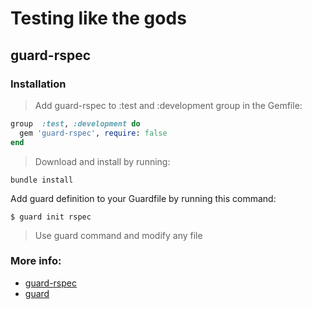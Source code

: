 # Testing like the gods

## guard-rspec

### Installation

> Add guard-rspec to :test and :development group in the Gemfile:

```ruby
group  :test, :development do
  gem 'guard-rspec', require: false
end
```

> Download and install by running:

```
bundle install
```


Add guard definition to your Guardfile by running this command:

```
$ guard init rspec
```


> Use guard command and modify any file


### More info:

* [guard-rspec](https://github.com/guard/guard-rspec)
* [guard](https://github.com/guard/guard)

